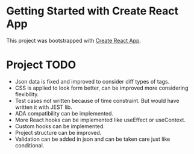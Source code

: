 # Getting Started with Create React App

This project was bootstrapped with [Create React App](https://github.com/facebook/create-react-app).

# Project TODO

 * Json data is fixed and improved to consider diff types of tags.
 * CSS is applied to look form better, can be improved more considering flexibility.
 * Test cases not written because of time constraint. But would have written it with JEST lib.
 * ADA compatibility can be implemented.
 * More React hooks can be implemented like useEffect or useContext.
 * Custom hooks can be implemented.
 * Project structure can be improved.
 * Validation can be added in json and can be taken care just like conditional.
